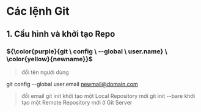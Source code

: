 # Các lệnh Git

## 1. Cấu hình và khởi tạo Repo
### ${\color{purple}{git \ config \ --global \ user.name} \ \color{yellow}{newname}}$
> đổi tên người dùng

git config --global user.email newmail@domain.com
> đổi email
git init
> khởi tạo một Local Repository mới
git init --bare
> khởi tạo một Remote Repository mới ở Git Server